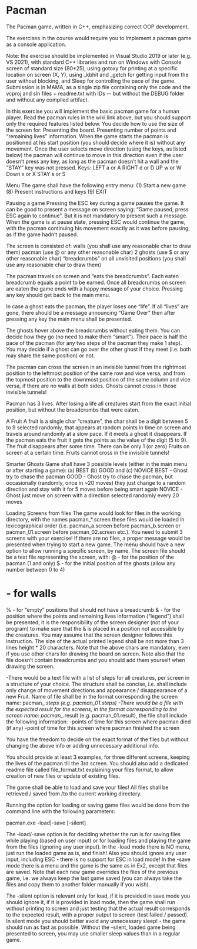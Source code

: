 # Pacman
The Pacman game, written in C++, emphasizing correct OOP development.

The exercises in the course would require you to implement a pacman game as a console application.

Note: the exercise should be implemented in Visual Studio 2019 or later (e.g. VS 2021), with standard C++ libraries and run on Windows with Console screen of standard size (80*25), using gotoxy for printing at a specific location on screen (X, Y), using _kbhit and _getch for getting input from the user without blocking, and Sleep for controlling the pace of the game.
Submission is in MAMA, as a single zip file containing only the code and the vcproj and sln files + readme.txt with IDs -- but without the DEBUG folder and without any compiled artifact.

In this exercise you will implement the basic pacman game for a human player.
Read the pacman rules in the wiki link above, but you should support only the required features listed below.
You decide how to use the size of the screen for:
Presenting the board.
Presenting number of points and “remaining lives” information.
When the game starts the pacman is positioned at his start position (you should decide where it is) without any movement. Once the user selects move direction (using the keys, as listed below) the pacman will continue to move in this direction even if the user doesn’t press any key, as long as the pacman doesn’t hit a wall and the “STAY” key was not pressed. 
Keys:
LEFT
a or A
RIGHT
d or D
UP
w or W
Down
x or X
STAY
s or S


Menu
The game shall have the following entry menu:
(1) Start a new game
(8) Present instructions and keys
(9) EXIT

Pausing a game
Pressing the ESC key during a game pauses the game. It can be good to present a message on screen saying: “Game paused, press ESC again to continue”. But it is not mandatory to present such a message.
When the game is at pause state, pressing ESC would continue the game, with the pacman continuing his movement exactly as it was before pausing, as if the game hadn’t paused.

The screen is consisted of:
walls (you shall use any reasonable char to draw them)
pacman (use @ or any other reasonable char)
2 ghosts (use $ or any other reasonable char)
“breadcrumbs” on all unvisited positions (you shall use any reasonable char to draw them)

The pacman travels on screen and “eats the breadcrumbs”. Each eaten breadcrumb equals a point to be earned. Once all breadcrumbs on screen are eaten the game ends with a happy message of your choice. Pressing any key should get back to the main menu. 

In case a ghost eats the pacman, the player loses one “life”. If all “lives” are gone, there should be a message announcing “Game Over” then after pressing any key the main menu shall be presented. 

The ghosts hover above the breadcrumbs without eating them. You can decide how they go (no need to make them “smart”). Their pace is half the pace of the pacman (for any two steps of the pacman they make 1 step). You may decide if a ghost can go over the other ghost if they meet (i.e. both may share the same position) or not.

The pacman can cross the screen in an invisible tunnel from the rightmost position to the leftmost position of the same row and vice versa, and from the topmost position to the downmost position of the same column and vice versa, if there are no walls at both sides.
Ghosts cannot cross in those invisible tunnels!

Pacman has 3 lives. After losing a life all creatures start from the exact initial position, but without the breadcrumbs that were eaten.

A Fruit
A fruit is a single char “creature”, the char shall be a digit between 5 to 9 selected randomly, that appears at random points in time on screen and travels around randomly at a slow pace. If it meets a ghost it disappears. If the pacman eats the fruit it gets the points as the value of the digit (5 to 9).
The fruit disappears after some time.
There can be only 1 (or zero) Fruits on screen at a certain time.
Fruits cannot cross in the invisible tunnels!

Smarter Ghosts
Game shall have 3 possible levels (either in the main menu or after starting a game):
(a) BEST (b) GOOD and (c) NOVICE
BEST - Ghost try to chase the pacman
GOOD - Ghost try to chase the pacman, but occasionally (randomly, once in ~20 moves) they just change to a random direction and stay with it for 5 moves before being smart again
NOVICE - Ghost just move on screen with a direction selected randomly every 20 moves

Loading Screens from files
The game would look for files in the working directory, with the names pacman_*.screen these files would be loaded in lexicographical order (i.e. pacman_a.screen before pacman_b.screen or pacman_01.screen before pacman_02.screen etc.).
You need to submit 3 screens with your exercise!
If there are no files, a proper message would be presented when trying to start a new game.
The menu should have a new option to allow running a specific screen, by name.
The screen file should be a text file representing the screen, with:
@ - for the position of the pacman (1 and only)
$ - for the initial position of the ghosts (allow any number between 0 to 4)
# - for walls
% - for “empty” positions that should not have a breadcrumb
& - for the position where the points and remaining lives information (“legend”) shall be presented, it is the responsibility of the screen designer (not of your program) to make sure that the & is placed in a position not accessible by the creatures. You may assume that the screen designer follows this instruction. The size of the actual printed legend shall be not more than 3 lines height * 20 characters.
Note that the above chars are mandatory, even if you use other chars for drawing the board on screen. Note also that the file doesn’t contain breadcrumbs and you should add them yourself when drawing the screen.

-There would be a text file with a list of steps for all creatures, per screen in a structure of your choice. The structure shall be concise, i.e. shall include only     change of movement directions and appearance / disappearance of a new Fruit. Name of file shall be in the format corresponding the screen name: pacman_*.steps (e.g.   pacman_01.steps)
-There would be a file with the expected result for the screens, in the format corresponding to the screen name: pacman_*.result (e.g. pacman_01.result), the file       shall include the following information:
    -points of time for this screen where pacman died (if any)
    -point of time for this screen where pacman finished the screen

You have the freedom to decide on the exact format of the files but without changing the above info or adding unnecessary additional info.

You should provide at least 3 examples, for three different screens, keeping the lives of the pacman till the 3rd screen. You should also add a dedicated readme file called file_format.txt explaining your files format, to allow creation of new files or update of existing files.

The game shall be able to load and save your files!
All files shall be retrieved / saved from /to the current working directory.

Running the option for loading or saving game files would be done from the command line with the following parameters:

pacman.exe -load|-save [-silent]

The -load/-save option is for deciding whether the run is for saving files while playing (based on user input) or for loading files and playing the game from the files (ignoring any user input).
In the -load mode there is NO menu, just run the loaded game as is, and finish! Also you should ignore any user input, including ESC - there is no support for ESC in load mode!
In the -save mode there is a menu and the game is the same as in Ex2, except that files are saved. Note that each new game overrides the files of the previous game, i.e. we always keep the last game saved (you can always take the files and copy them to another folder manually if you wish).

The -silent option is relevant only for load, if it is provided in save mode you should ignore it, if it is provided in load mode, then the game shall run without printing to screen and just testing that the actual result corresponds to the expected result, with a proper output to screen (test failed / passed). In silent mode you should better avoid any unnecessary sleep! - the game should run as fast as possible. Without the -silent, loaded game being presented to screen, you may use smaller sleep values than in a regular game.
